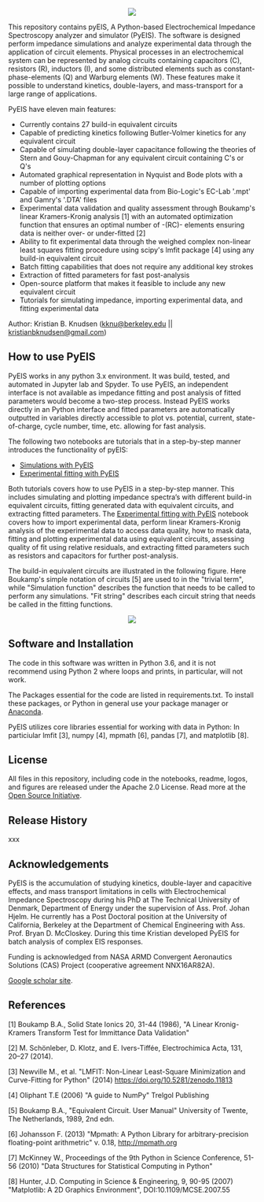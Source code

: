 <p align="center">
  <img src="https://github.com/kbknudsen/PyEIS/blob/master/pyEIS_images/PyEIS_logo.png">
</p>

This repository contains pyEIS, A Python-based Electrochemical Impedance Spectroscopy analyzer and simulator (PyEIS). The software is designed perform impedance simulations and analyze experimental data through the application of circuit elements. Physical processes in an electrochemical system can be represented by analog circuits containing capacitors (C), resistors (R), inductors (I), and some distributed elements such as constant-phase-elements (Q) and Warburg elements (W). These features make it possible to understand kinetics, double-layers, and mass-transport for a large range of applications. 

PyEIS have eleven main features:
- Currently contains 27 build-in equivalent circuits 
- Capable of predicting kinetics following Butler-Volmer kinetics for any equivalent circuit
- Capable of simulating double-layer capacitance following the theories of Stern and Gouy-Chapman for any equivalent circuit containing C's or Q's
- Automated graphical representation in Nyquist and Bode plots with a number of plotting options
- Capable of importing experimental data from Bio-Logic's EC-Lab '.mpt' and Gamry's '.DTA' files
- Experimental data validation and quality assessment through Boukamp's linear Kramers-Kronig analysis [1] with an automated optimization function that ensures an optimal number of -(RC)- elements ensuring data is neither over- or under-fitted [2]
- Ability to fit experimental data through the weighed complex non-linear least squares fitting procedure using scipy's lmfit package [4] using any build-in equivalent circuit
- Batch fitting capabilities that does not require any additional key strokes
- Extraction of fitted parameters for fast post-analysis
- Open-source platform that makes it feasible to include any new equivalent circuit
- Tutorials for simulating impedance, importing experimental data, and fitting experimental data

Author: Kristian B. Knudsen (kknu@berkeley.edu || kristianbknudsen@gmail.com)

## How to use PyEIS
PyEIS works in any python 3.x environment. It was build, tested, and automated in Jupyter lab and Spyder. To use PyEIS, an independent interface is not available as impedance fitting and post analysis of fitted parameters would become a two-step process. Instead PyEIS works directly in an Python interface and fitted parameters are automatically outputted in variables directly accessible to plot vs. potential, current, state-of-charge, cycle number, time, etc. allowing for fast analysis.


The following two notebooks are tutorials that in a step-by-step manner introduces the functionality of pyEIS:


- [Simulations with PyEIS](https://github.com/kbknudsen/PyEIS/blob/master/Tutorials/PyEIS_simulation_tutorial.ipynb)
- [Experimental fitting with PyEIS](https://github.com/kbknudsen/PyEIS/blob/master/Tutorials/PyEIS_experimental-data_tutorial.ipynb)

Both tutorials covers how to use PyEIS in a step-by-step manner. This includes simulating and plotting impedance spectra’s with different build-in equivalent circuits, fitting generated data with equivalent circuits, and extracting fitted parameters. The [Experimental fitting with PyEIS](https://github.com/kbknudsen/PyEIS/blob/master/Tutorials/PyEIS_experimental-data_tutorial.ipynb) notebook covers how to import experimental data, perform linear Kramers-Kronig analysis of the experimental data to access data quality, how to mask data, fitting and plotting experimental data using equivalent circuits, assessing quality of fit using relative residuals, and extracting fitted parameters such as resistors and capacitors for further post-analysis.

The build-in equivalent circuits are illustrated in the following figure. Here Boukamp's simple notation of circuits [5] are used to in the "trivial term", while "Simulation function" describes the function that needs to be called to perform any simulations. "Fit string" describes each circuit string that needs be called in the fitting functions.

<p align="center">
  <img src="https://github.com/kbknudsen/PyEIS/blob/master/pyEIS_images/Equivalent_Circuits_avaliable.png">
</p>

## Software and Installation
The code in this software was written in Python 3.6, and it is not recommend using Python 2 where loops and prints, in particular, will not work.

The Packages essential for the code are listed in requirements.txt. To install these packages, or Python in general use your package manager or [Anaconda](https://anaconda.org).

PyEIS utilizes core libraries essential for working with data in Python: In particiular lmfit [3], numpy [4], mpmath [6], pandas [7], and matplotlib [8].

## License
All files in this repository, including code in the notebooks, readme, logos, and figures are released under the Apache 2.0 License. Read more at the [Open Source Initiative](https://opensource.org/licenses/Apache-2.0).

## Release History
xxx

## Acknowledgements
PyEIS is the accumulation of studying kinetics, double-layer and capacitive effects, and mass transport limitations in cells with Electrochemical Impedance Spectroscopy during his PhD at The Technical University of Denmark, Department of Energy under the supervision of Ass. Prof. Johan Hjelm. He currently has a Post Doctoral position at the University of California, Berkeley at the Department of Chemical Engineering with Ass. Prof. Bryan D. McCloskey. During this time Kristian developed PyEIS for batch analysis of complex EIS responses.

Funding is acknowledged from NASA ARMD Convergent Aeronautics Solutions (CAS) Project (cooperative agreement NNX16AR82A).

[Google scholar site](https://scholar.google.dk/citations?user=gTBdd5wAAAAJ&hl=da).

## References
[1] Boukamp B.A., Solid State Ionics 20, 31-44 (1986), "A Linear Kronig-Kramers Transform Test for Immittance Data Validation"

[2] M. Schönleber, D. Klotz, and E. Ivers-Tiffée, Electrochimica Acta, 131, 20–27 (2014).

[3] Newville M., et al. "LMFIT: Non-Linear Least-Square Minimization and Curve-Fitting for Python" (2014) https://doi.org/10.5281/zenodo.11813

[4] Oliphant T.E (2006) "A guide to NumPy" Trelgol Publishing

[5] Boukamp B.A., "Equivalent Circuit. User Manual" University of Twente, The Netherlands, 1989, 2nd edn.

[6] Johansson F. (2013) "Mpmath: A Python Library for arbitrary-precision floating-point arithmetric" v. 0.18, http://mpmath.org

[7] McKinney W., Proceedings of the 9th Python in Science Conference, 51-56 (2010) "Data Structures for Statistical Computing in Python"

[8] Hunter, J.D. Computing in Science & Engineering, 9, 90-95 (2007) "Matplotlib: A 2D Graphics Environment", DOI:10.1109/MCSE.2007.55